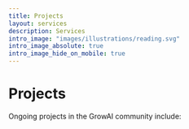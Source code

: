 ```yaml
---
title: Projects
layout: services
description: Services
intro_image: "images/illustrations/reading.svg"
intro_image_absolute: true
intro_image_hide_on_mobile: true
---
```


# Projects

Ongoing projects in the GrowAI community include:
